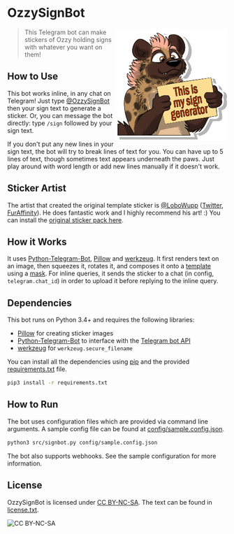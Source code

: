 # OzzySignBot

<img align="right" src="resources/botpic-sm.png">

> This Telegram bot can make stickers of Ozzy holding signs with whatever you want on them!

## How to Use

This bot works inline, in any chat on Telegram! Just type [@OzzySignBot](https://t.me/OzzySignBot) then your sign text to generate a sticker. Or, you can message the bot directly: type `/sign` followed by your sign text.

If you don't put any new lines in your sign text, the bot will try to break lines of text for you. You can have up to 5 lines of text, though sometimes text appears underneath the paws. Just play around with word length or add new lines manually if it doesn't work.

## Sticker Artist

The artist that created the original template sticker is [@LoboWupp](https://t.me/lobowupp) ([Twitter](https://twitter.com/LoboWupp), [FurAffinity](https://www.furaffinity.net/user/Lobowupp)). He does fantastic work and I highly recommend his art! :) You can install the [original sticker pack here](https://t.me/addstickers/OzzyCalloohHyena).

## How it Works

It uses [Python-Telegram-Bot](https://python-telegram-bot.org/), [Pillow](https://pillow.readthedocs.io/) and [werkzeug](https://palletsprojects.com/p/werkzeug/). It first renders text on an image, then squeezes it, rotates it, and composes it onto a [template](resources/template.png) using a [mask](resources/template-mask.png). For inline queries, it sends the sticker to a chat (in config, `telegram.chat_id`) in order to upload it before replying to the inline query.

## Dependencies

This bot runs on Python 3.4+ and requires the following libraries:

*	[Pillow](https://pillow.readthedocs.io/) for creating sticker images
*	[Python-Telegram-Bot](https://python-telegram-bot.org/) to interface with the [Telegram bot API](https://core.telegram.org/bots/api)
*	[werkzeug](https://palletsprojects.com/p/werkzeug/) for `werkzeug.secure_filename`

You can install all the dependencies using [pip](https://pypi.org/project/pip/) and the provided [requirements.txt](requirements.txt) file.

```bash
pip3 install -r requirements.txt
```

## How to Run

The bot uses configuration files which are provided via command line arguments. A sample config file can be found at [config/sample.config.json](config/sample.config.json).

```bash
python3 src/signbot.py config/sample.config.json
```

The bot also supports webhooks. See the sample configuration for more information.

## License

OzzySignBot is licensed under [CC BY-NC-SA](https://creativecommons.org/licenses/by-nc-sa/4.0/). The text can be found in [license.txt](license.txt).

![CC BY-NC-SA](https://licensebuttons.net/l/by-nc-sa/3.0/88x31.png)
